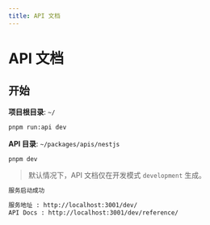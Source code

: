 ```yaml
---
title: API 文档
---
```


# API 文档

## 开始

**项目根目录**: `~/`

```bash
pnpm run:api dev
```

**API 目录**: `~/packages/apis/nestjs`

```bash
pnpm dev
```

> 默认情况下，API 文档仅在开发模式 `development` 生成。

```bash
服务启动成功  

服务地址 : http://localhost:3001/dev/  
API Docs : http://localhost:3001/dev/reference/
```
